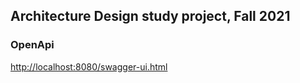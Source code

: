 ## Architecture Design study project, Fall 2021
### OpenApi
[http://localhost:8080/swagger-ui.html](http://localhost:8080/swagger-ui.html)
